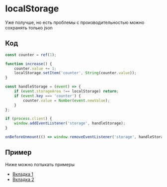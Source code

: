 # localStorage

Уже получше, но есть проблемы с производительностью можно сохранять только json

## Код
```javascript
const counter = ref(1);

function increase() {
	counter.value += 1;
	localStorage.setItem('counter', String(counter.value));
}

const handleStorage = (event) => {
	if (event.storageArea !== localStorage) return;
	if (event.key === 'counter') {
		counter.value = Number(event.newValue);
	}
};

if (process.client) {
	window.addEventListener('storage', handleStorage);
}

onBeforeUnmount(() => window.removeEventListener('storage', handleStorage));
```

## Пример

Ниже можно потыкать примеры

- [Вкладка 1](/examples/communication-between-tabs/locale-storage/1)
- [Вкладка 2](/examples/communication-between-tabs/locale-storage/2)

